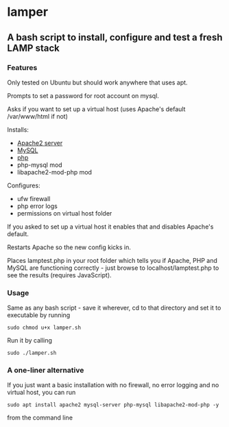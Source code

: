 # lamper
## A bash script to install, configure and test a fresh LAMP stack

### Features
Only tested on Ubuntu but should work anywhere that uses apt.

Prompts to set a password for root account on mysql. 

Asks if you want to set up a virtual host (uses Apache's default /var/www/html if not)

Installs:
* [Apache2 server](https://httpd.apache.org)
* [MySQL](https://www.mysql.com/)
* [php](https://www.php.net/)
* php-mysql mod
* libapache2-mod-php mod


Configures:
* ufw firewall
* php error logs
* permissions on virtual host folder

If you asked to set up a virtual host it enables that and disables Apache's default.

Restarts Apache so the new config kicks in.

Places lamptest.php in your root folder which tells you if Apache, PHP and MySQL are functioning correctly - just browse to localhost/lamptest.php to see the results (requires JavaScript).

### Usage
Same as any bash script - save it wherever, cd to that directory and set it to executable by running 

`sudo chmod u+x lamper.sh`

Run it by calling

`sudo ./lamper.sh`

### A one-liner alternative
If you just want a basic installation with no firewall, no error logging and no virtual host, you can run

`sudo apt install apache2 mysql-server php-mysql libapache2-mod-php -y`

from the command line
